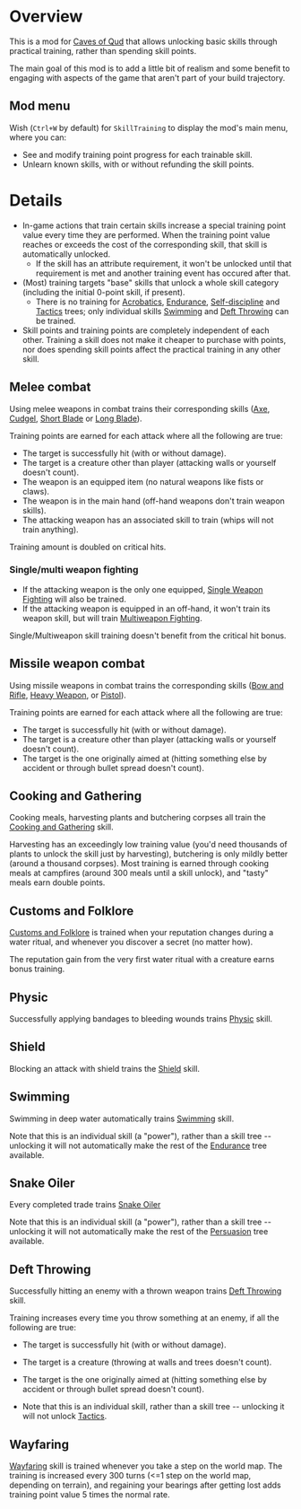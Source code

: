 # Overview

This is a mod for [Caves of Qud](https://www.cavesofqud.com) that allows unlocking basic skills through practical training, rather than spending skill points.

The main goal of this mod is to add a little bit of realism and some benefit to engaging with aspects of the game that aren't part of your build trajectory.

## Mod menu

Wish (`Ctrl+W` by default) for `SkillTraining` to display the mod's main menu, where you can:
* See and modify training point progress for each trainable skill.
* Unlearn known skills, with or without refunding the skill points.

# Details

* In-game actions that train certain skills increase a special training point value every time they are performed. When the training point value reaches or exceeds the cost of the corresponding skill, that skill is automatically unlocked.
  * If the skill has an attribute requirement, it won't be unlocked until that requirement is met and  another training event has occured after that.
* (Most) training targets "base" skills that unlock a whole skill category (including the initial 0-point skill, if present).
  * There is no training for [Acrobatics](https://wiki.cavesofqud.com/wiki/Acrobatics), [Endurance](https://wiki.cavesofqud.com/wiki/Endurance), [Self-discipline](https://wiki.cavesofqud.com/wiki/Self-discipline) and [Tactics](https://wiki.cavesofqud.com/wiki/Tactics) trees; only individual skills [Swimming](https://wiki.cavesofqud.com/wiki/Swimming) and [Deft Throwing](https://wiki.cavesofqud.com/wiki/Deft_Throwing) can be trained.
* Skill points and training points are completely independent of each other. Training a skill does not make it cheaper to purchase with points, nor does spending skill points affect the practical training in any other skill.


## Melee combat

Using melee weapons in combat trains their corresponding skills ([Axe](https://wiki.cavesofqud.com/wiki/Axe), [Cudgel](https://wiki.cavesofqud.com/wiki/Cudgel), [Short Blade](https://wiki.cavesofqud.com/wiki/Short_Blade) or [Long Blade](https://wiki.cavesofqud.com/wiki/Long_Blade)).

Training points are earned for each attack where all the following are true:
* The target is successfully hit (with or without damage).
* The target is a creature other than player (attacking walls or yourself doesn't count).
* The weapon is an equipped item (no natural weapons like fists or claws).
* The weapon is in the main hand (off-hand weapons don't train weapon skills).
* The attacking weapon has an associated skill to train (whips will not train anything).

Training amount is doubled on critical hits.

### Single/multi weapon fighting

* If the attacking weapon is the only one equipped, [Single Weapon Fighting](https://wiki.cavesofqud.com/wiki/Single_Weapon_Fighting) will also be trained.
* If the attacking weapon is equipped in an off-hand, it won't train its weapon skill, but will train [Multiweapon Fighting](https://wiki.cavesofqud.com/wiki/Multiweapon_Fighting).

Single/Multiweapon skill training doesn't benefit from the critical hit bonus.


## Missile weapon combat

Using missile weapons in combat trains the corresponding skills ([Bow and Rifle](https://wiki.cavesofqud.com/wiki/Bow_and_Rifle), [Heavy Weapon](https://wiki.cavesofqud.com/wiki/Heavy_Weapon), or [Pistol](https://wiki.cavesofqud.com/wiki/Pistol)).

Training points are earned for each attack where all the following are true:
* The target is successfully hit (with or without damage).
* The target is a creature other than player (attacking walls or yourself doesn't count).
* The target is the one originally aimed at (hitting something else by accident or through bullet spread doesn't count).


## Cooking and Gathering

Cooking meals, harvesting plants and butchering corpses all train the [Cooking and Gathering](https://wiki.cavesofqud.com/wiki/Cooking_and_Gathering) skill.

Harvesting has an exceedingly low training value (you'd need thousands of plants to unlock the skill just by harvesting), butchering is only mildly better (around a thousand corpses). Most training is earned through cooking meals at campfires (around 300 meals until a skill unlock), and "tasty" meals earn double points.


## Customs and Folklore

[Customs and Folklore](https://wiki.cavesofqud.com/wiki/Customs_and_Folklore) is trained when your reputation changes during a water ritual, and whenever you discover a secret (no matter how).

The reputation gain from the very first water ritual with a creature earns bonus training.     


## Physic

Successfully applying bandages to bleeding wounds trains [Physic](https://wiki.cavesofqud.com/wiki/Physic) skill.


## Shield

Blocking an attack with shield trains the [Shield](https://wiki.cavesofqud.com/wiki/Shield) skill.


## Swimming

Swimming in deep water automatically trains [Swimming](https://wiki.cavesofqud.com/wiki/Swimming) skill.

Note that this is an individual skill (a "power"), rather than a skill tree -- unlocking it will not automatically make the rest of the [Endurance](https://wiki.cavesofqud.com/wiki/Endurance) tree available.


## Snake Oiler

Every completed trade trains [Snake Oiler](https://wiki.cavesofqud.com/wiki/Snake_Oiler) 

Note that this is an individual skill (a "power"), rather than a skill tree -- unlocking it will not automatically make the rest of the [Persuasion](https://wiki.cavesofqud.com/wiki/Persuasion) tree available.


## Deft Throwing

Successfully hitting an enemy with a thrown weapon trains [Deft Throwing](https://wiki.cavesofqud.com/wiki/Deft_Throwing) skill.

Training increases every time you throw something at an enemy, if all the following are true:
* The target is successfully hit (with or without damage).
* The target is a creature (throwing at walls and trees doesn't count).
* The target is the one originally aimed at (hitting something else by accident or through bullet spread doesn't count).

* Note that this is an individual skill, rather than a skill tree -- unlocking it will not unlock [Tactics](https://wiki.cavesofqud.com/wiki/Tactics).



## Wayfaring

[Wayfaring](https://wiki.cavesofqud.com/wiki/Wayfaring) skill is trained whenever you take a step on the world map. The training is increased every 300 turns (<=1 step on the world map, depending on terrain), and regaining your bearings after getting lost adds training point value 5 times the normal rate. 